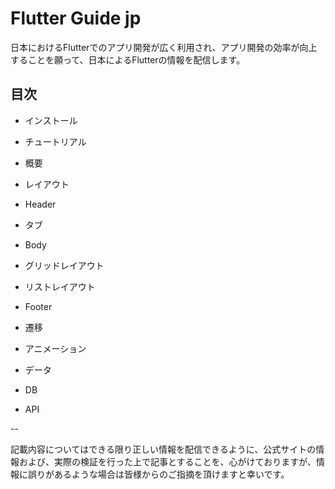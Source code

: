 # Flutter Guide jp

日本におけるFlutterでのアプリ開発が広く利用され、アプリ開発の効率が向上することを願って、日本によるFlutterの情報を配信します。


## 目次

- インストール
- チュートリアル
- 概要

- レイアウト
 - Header
  - タブ
 - Body
  - グリッドレイアウト
  - リストレイアウト
 - Footer

- 遷移

- アニメーション

- データ
 - DB
 - API

--

記載内容についてはできる限り正しい情報を配信できるように、公式サイトの情報および、実際の検証を行った上で記事とすることを、心がけておりますが、情報に誤りがあるような場合は皆様からのご指摘を頂けますと幸いです。